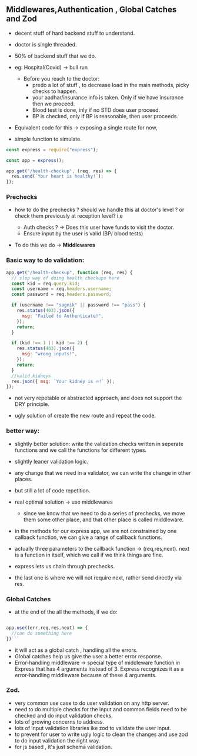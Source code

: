 ## Middlewares,Authentication , Global Catches and Zod

- decent stuff of hard backend stuff to understand.
- doctor is single threaded.
- 50% of backend stuff that we do.
- eg: Hospital(Covid) -> bull run

  - Before you reach to the doctor:
    - predo a lot of stuff , to decrease load in the main methods, picky checks to happen.
    - your aadhar/insurance info is taken. Only if we have insurance then we proceed.
    - Blood test is done, inly if no STD does user proceed.
    - BP is checked, only if BP is reasonable, then user proceeds.

- Equivalent code for this -> exposing a single route for now,
- simple function to simulate.

```js
const express = require("express");

const app = express();

app.get("/health-checkup", (req, res) => {
  res.send(`Your heart is healthy!`);
});
```

### Prechecks

- how to do the prechecks ? should we handle this at doctor's level ? or check them previously at reception level?
  i.e

  - Auth checks ? -> Does this user have funds to visit the doctor.
  - Ensure input by the user is valid (BP/ blood tests)

- To do this we do -> **Middlewares**

### Basic way to do validation:

```javascript
app.get("/health-checkup", function (req, res) {
  // slop way of doing health checkups here
  const kid = req.query.kid;
  const username = req.headers.username;
  const password = req.headers.password;

  if (username !== "sagnik" || password !== "pass") {
    res.status(403).json({
      msg: "Failed to Authenticate!",
    });
    return;
  }

  if (kid !== 1 || kid !== 2) {
    res.status(403).json({
      msg: "wrong inputs!",
    });
    return;
  }
  //valid kidneys
  res.json({ msg: `Your kidney is 🔥!` });
});
```

- not very repetable or abstracted approach, and does not support the DRY principle.

- ugly solution of create the new route and repeat the code.

### better way:

- slightly better solution: write the validation checks written in seperate functions and we call the functions for different types.
- slightly leaner validation logic.
- any change that we need in a validator, we can write the change in other places.

- but still a lot of code repetition.
- real optimal solution -> use middlewares

  - since we know that we need to do a series of prechecks, we move them some other place, and that other place is called middleware.

- in the methods for our express app, we are not constrained by one callback function, we can give a range of callback functions.
- actually three parameters to the callback function -> (req,res,next). next is a function in itself, which we call if we think things are fine.
- express lets us chain through prechecks.
- the last one is where we will not require next, rather send directly via res.

### Global Catches

- at the end of the all the methods, if we do:

````js

app.use((err,req,res,next) => {
  //can do something here
})```
````

- it will act as a global catch , handling all the errors.
- Global catches help us give the user a better error response.
- Error-handling middleware -> special type of middleware function in Express that has 4 arguments instead of 3. Express recognizes it as a error-handling middleware because of these 4 arguments.

### Zod.

- very common use case to do user validation on any http server.
- need to do multiple checks for the input and common fields need to be checked and do input validation checks.
- lots of growing concerns to address.
- lots of input validation libraries ike zod to validate the user input.
- to prevent for user to write ugly logic to clean the changes and use zod to do input validation the right way.
- for js based , it's just schema validation.
